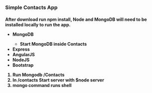 <div class="container">
<h3>Simple Contacts App</h3>
<h4>After download run npm install, Node and MongoDB will need to be installed locally to run the app. 

<ul>
<li>MongoDB</li>
	<ul>
		<li>Start MongoDB inside Contacts
	</ul>
<li>Express</li>
<li>AngularJS</li>
<li>NodeJS</li>
<li>Bootstrap</li>
</ul>

<ol>
	<li>Run Mongodb /Contacts</li>
	<li>In /contacts Start server with $node server</li>
	<li> mongo command runs shell</li>

</ol>
</div>